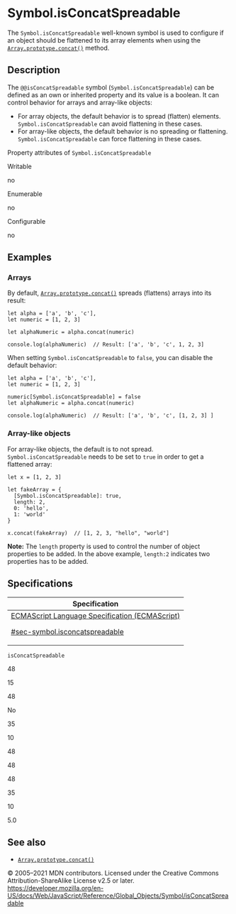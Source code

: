 # Symbol.isConcatSpreadable

The `Symbol.isConcatSpreadable` well-known symbol is used to configure if an object should be flattened to its array elements when using the [`Array.prototype.concat()`](../array/concat) method.

## Description

The `@@isConcatSpreadable` symbol (`Symbol.isConcatSpreadable`) can be defined as an own or inherited property and its value is a boolean. It can control behavior for arrays and array-like objects:

-   For array objects, the default behavior is to spread (flatten) elements. `Symbol.isConcatSpreadable` can avoid flattening in these cases.
-   For array-like objects, the default behavior is no spreading or flattening. `Symbol.isConcatSpreadable` can force flattening in these cases.

Property attributes of `Symbol.isConcatSpreadable`

Writable

no

Enumerable

no

Configurable

no

## Examples

### Arrays

By default, [`Array.prototype.concat()`](../array/concat) spreads (flattens) arrays into its result:

    let alpha = ['a', 'b', 'c'],
    let numeric = [1, 2, 3]

    let alphaNumeric = alpha.concat(numeric)

    console.log(alphaNumeric)  // Result: ['a', 'b', 'c', 1, 2, 3]

When setting `Symbol.isConcatSpreadable` to `false`, you can disable the default behavior:

    let alpha = ['a', 'b', 'c'],
    let numeric = [1, 2, 3]

    numeric[Symbol.isConcatSpreadable] = false
    let alphaNumeric = alpha.concat(numeric)

    console.log(alphaNumeric)  // Result: ['a', 'b', 'c', [1, 2, 3] ]

### Array-like objects

For array-like objects, the default is to not spread. `Symbol.isConcatSpreadable` needs to be set to `true` in order to get a flattened array:

    let x = [1, 2, 3]

    let fakeArray = {
      [Symbol.isConcatSpreadable]: true,
      length: 2,
      0: 'hello',
      1: 'world'
    }

    x.concat(fakeArray)  // [1, 2, 3, "hello", "world"]

**Note:** The `length` property is used to control the number of object properties to be added. In the above example, `length:2` indicates two properties has to be added.

## Specifications

<table>
<thead>
<tr class="header">
<th>Specification</th>
</tr>
</thead>
<tbody>
<tr class="odd">
<td>
<a href="https://tc39.es/ecma262/#sec-symbol.isconcatspreadable">ECMAScript Language Specification (ECMAScript)
<br/>

<span class="small">#sec-symbol.isconcatspreadable</span>
</a>
</td>
</tr>
</tbody>
</table>

`isConcatSpreadable`

48

15

48

No

35

10

48

48

48

35

10

5.0

## See also

-   [`Array.prototype.concat()`](../array/concat)

© 2005–2021 MDN contributors.
Licensed under the Creative Commons Attribution-ShareAlike License v2.5 or later.
<a href="https://developer.mozilla.org/en-US/docs/Web/JavaScript/Reference/Global_Objects/Symbol/isConcatSpreadable" class="_attribution-link">https://developer.mozilla.org/en-US/docs/Web/JavaScript/Reference/Global_Objects/Symbol/isConcatSpreadable</a>
